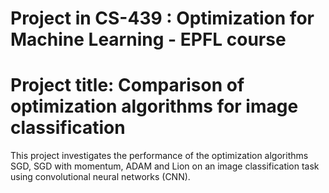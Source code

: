 # Project in CS-439 : Optimization for Machine Learning - EPFL course

# Project title: Comparison of optimization algorithms for image classification

This project investigates the performance of the optimization algorithms SGD, SGD with momentum, ADAM and Lion on an image classification task using convolutional neural networks (CNN). 
